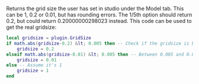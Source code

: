 Returns the grid size the user has set in studio under the Model tab. This
can be 1, 0.2 or 0.01, but has rounding errors. The 1/5th option should
return 0.2, but could return 0.20000000298023 instead. This code can be
used to get the real gridsize:
```lua
local gridsize = plugin.GridSize
if math.abs(gridsize-0.2) &lt; 0.005 then -- Check if the gridsize is between 0.195 and 0.205
	gridsize = 0.2
elseif math.abs(gridsize-0.01) &lt; 0.005 then -- Between 0.005 and 0.015
	gridsize = 0.01
else -- Assume it's 1
	gridsize = 1
end
```